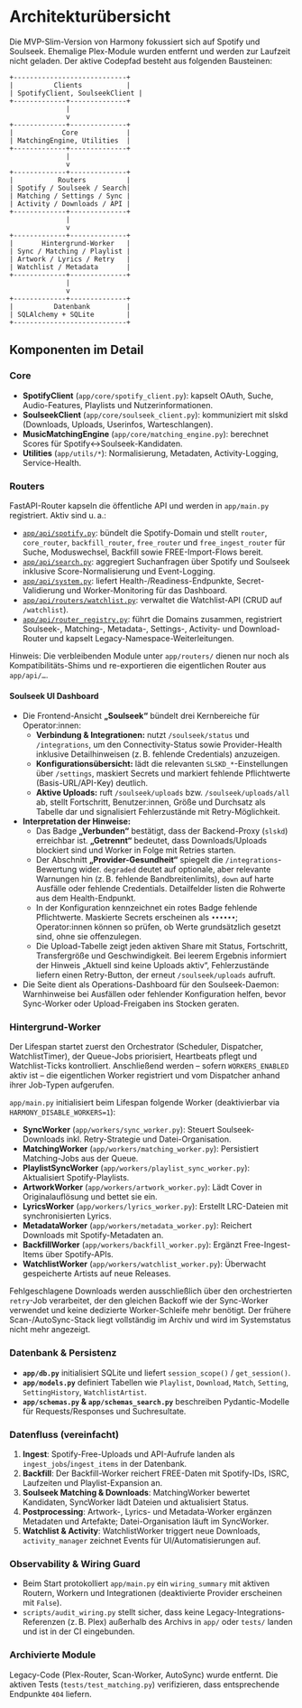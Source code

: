 # Architekturübersicht

Die MVP-Slim-Version von Harmony fokussiert sich auf Spotify und Soulseek. Ehemalige Plex-Module wurden entfernt und werden zur Laufzeit nicht geladen. Der aktive Codepfad besteht aus folgenden Bausteinen:

```text
+----------------------------+
|          Clients           |
| SpotifyClient, SoulseekClient |
+-------------+--------------+
              |
              v
+-------------+--------------+
|            Core            |
| MatchingEngine, Utilities  |
+-------------+--------------+
              |
              v
+-------------+--------------+
|           Routers          |
| Spotify / Soulseek / Search|
| Matching / Settings / Sync |
| Activity / Downloads / API |
+-------------+--------------+
              |
              v
+-------------+--------------+
|       Hintergrund-Worker   |
| Sync / Matching / Playlist |
| Artwork / Lyrics / Retry   |
| Watchlist / Metadata       |
+-------------+--------------+
              |
              v
+-------------+--------------+
|          Datenbank         |
| SQLAlchemy + SQLite        |
+----------------------------+
```

## Komponenten im Detail

### Core

- **SpotifyClient** (`app/core/spotify_client.py`): kapselt OAuth, Suche, Audio-Features, Playlists und Nutzerinformationen.
- **SoulseekClient** (`app/core/soulseek_client.py`): kommuniziert mit slskd (Downloads, Uploads, Userinfos, Warteschlangen).
- **MusicMatchingEngine** (`app/core/matching_engine.py`): berechnet Scores für Spotify↔Soulseek-Kandidaten.
- **Utilities** (`app/utils/*`): Normalisierung, Metadaten, Activity-Logging, Service-Health.

### Routers

FastAPI-Router kapseln die öffentliche API und werden in `app/main.py` registriert. Aktiv sind u. a.:

- [`app/api/spotify.py`](../app/api/spotify.py): bündelt die Spotify-Domain und stellt `router`, `core_router`, `backfill_router`, `free_router` und `free_ingest_router` für Suche, Moduswechsel, Backfill sowie FREE-Import-Flows bereit.
- [`app/api/search.py`](../app/api/search.py): aggregiert Suchanfragen über Spotify und Soulseek inklusive Score-Normalisierung und Event-Logging.
- [`app/api/system.py`](../app/api/system.py): liefert Health-/Readiness-Endpunkte, Secret-Validierung und Worker-Monitoring für das Dashboard.
- [`app/api/routers/watchlist.py`](../app/api/routers/watchlist.py): verwaltet die Watchlist-API (CRUD auf `/watchlist`).
- [`app/api/router_registry.py`](../app/api/router_registry.py): führt die Domains zusammen, registriert Soulseek-, Matching-, Metadata-, Settings-, Activity- und Download-Router und kapselt Legacy-Namespace-Weiterleitungen.

Hinweis: Die verbleibenden Module unter `app/routers/` dienen nur noch als Kompatibilitäts-Shims und re-exportieren die eigentlichen Router aus `app/api/…`.

#### Soulseek UI Dashboard

- Die Frontend-Ansicht **„Soulseek“** bündelt drei Kernbereiche für Operator:innen:
  - **Verbindung & Integrationen:** nutzt `/soulseek/status` und `/integrations`, um den Connectivity-Status sowie Provider-Health inklusive Detailhinweisen (z. B. fehlende Credentials) anzuzeigen.
  - **Konfigurationsübersicht:** lädt die relevanten `SLSKD_*`-Einstellungen über `/settings`, maskiert Secrets und markiert fehlende Pflichtwerte (Basis-URL/API-Key) deutlich.
  - **Aktive Uploads:** ruft `/soulseek/uploads` bzw. `/soulseek/uploads/all` ab, stellt Fortschritt, Benutzer:innen, Größe und Durchsatz als Tabelle dar und signalisiert Fehlerzustände mit Retry-Möglichkeit.
- **Interpretation der Hinweise:**
  - Das Badge **„Verbunden“** bestätigt, dass der Backend-Proxy (`slskd`) erreichbar ist. **„Getrennt“** bedeutet, dass Downloads/Uploads blockiert sind und Worker in Folge mit Retries starten.
  - Der Abschnitt **„Provider-Gesundheit“** spiegelt die `/integrations`-Bewertung wider. `degraded` deutet auf optionale, aber relevante Warnungen hin (z. B. fehlende Bandbreitenlimits), `down` auf harte Ausfälle oder fehlende Credentials. Detailfelder listen die Rohwerte aus dem Health-Endpunkt.
  - In der Konfiguration kennzeichnet ein rotes Badge fehlende Pflichtwerte. Maskierte Secrets erscheinen als `••••••`; Operator:innen können so prüfen, ob Werte grundsätzlich gesetzt sind, ohne sie offenzulegen.
  - Die Upload-Tabelle zeigt jeden aktiven Share mit Status, Fortschritt, Transfergröße und Geschwindigkeit. Bei leerem Ergebnis informiert der Hinweis „Aktuell sind keine Uploads aktiv“, Fehlerzustände liefern einen Retry-Button, der erneut `/soulseek/uploads` aufruft.
- Die Seite dient als Operations-Dashboard für den Soulseek-Daemon: Warnhinweise bei Ausfällen oder fehlender Konfiguration helfen, bevor Sync-Worker oder Upload-Freigaben ins Stocken geraten.

### Hintergrund-Worker

Der Lifespan startet zuerst den Orchestrator (Scheduler, Dispatcher, WatchlistTimer), der Queue-Jobs priorisiert, Heartbeats pflegt und Watchlist-Ticks kontrolliert. Anschließend werden – sofern `WORKERS_ENABLED` aktiv ist – die eigentlichen Worker registriert und vom Dispatcher anhand ihrer Job-Typen aufgerufen.

`app/main.py` initialisiert beim Lifespan folgende Worker (deaktivierbar via `HARMONY_DISABLE_WORKERS=1`):

- **SyncWorker** (`app/workers/sync_worker.py`): Steuert Soulseek-Downloads inkl. Retry-Strategie und Datei-Organisation.
- **MatchingWorker** (`app/workers/matching_worker.py`): Persistiert Matching-Jobs aus der Queue.
- **PlaylistSyncWorker** (`app/workers/playlist_sync_worker.py`): Aktualisiert Spotify-Playlists.
- **ArtworkWorker** (`app/workers/artwork_worker.py`): Lädt Cover in Originalauflösung und bettet sie ein.
- **LyricsWorker** (`app/workers/lyrics_worker.py`): Erstellt LRC-Dateien mit synchronisierten Lyrics.
- **MetadataWorker** (`app/workers/metadata_worker.py`): Reichert Downloads mit Spotify-Metadaten an.
- **BackfillWorker** (`app/workers/backfill_worker.py`): Ergänzt Free-Ingest-Items über Spotify-APIs.
- **WatchlistWorker** (`app/workers/watchlist_worker.py`): Überwacht gespeicherte Artists auf neue Releases.

Fehlgeschlagene Downloads werden ausschließlich über den orchestrierten `retry`-Job verarbeitet, der den gleichen Backoff wie der Sync-Worker verwendet und keine dedizierte Worker-Schleife mehr benötigt. Der frühere Scan-/AutoSync-Stack liegt vollständig im Archiv und wird im Systemstatus nicht mehr angezeigt.

### Datenbank & Persistenz

- **`app/db.py`** initialisiert SQLite und liefert `session_scope()` / `get_session()`.
- **`app/models.py`** definiert Tabellen wie `Playlist`, `Download`, `Match`, `Setting`, `SettingHistory`, `WatchlistArtist`.
- **`app/schemas.py` & `app/schemas_search.py`** beschreiben Pydantic-Modelle für Requests/Responses und Suchresultate.

### Datenfluss (vereinfacht)

1. **Ingest**: Spotify-Free-Uploads und API-Aufrufe landen als `ingest_jobs`/`ingest_items` in der Datenbank.
2. **Backfill**: Der Backfill-Worker reichert FREE-Daten mit Spotify-IDs, ISRC, Laufzeiten und Playlist-Expansion an.
3. **Soulseek Matching & Downloads**: MatchingWorker bewertet Kandidaten, SyncWorker lädt Dateien und aktualisiert Status.
4. **Postprocessing**: Artwork-, Lyrics- und Metadata-Worker ergänzen Metadaten und Artefakte; Datei-Organisation läuft im SyncWorker.
5. **Watchlist & Activity**: WatchlistWorker triggert neue Downloads, `activity_manager` zeichnet Events für UI/Automatisierungen auf.

### Observability & Wiring Guard

- Beim Start protokolliert `app/main.py` ein `wiring_summary` mit aktiven Routern, Workern und Integrationen (deaktivierte Provider erscheinen mit `False`).
- `scripts/audit_wiring.py` stellt sicher, dass keine Legacy-Integrations-Referenzen (z. B. Plex) außerhalb des Archivs in `app/` oder `tests/` landen und ist in der CI eingebunden.

### Archivierte Module

Legacy-Code (Plex-Router, Scan-Worker, AutoSync) wurde entfernt. Die aktiven Tests (`tests/test_matching.py`) verifizieren, dass entsprechende Endpunkte `404` liefern.
